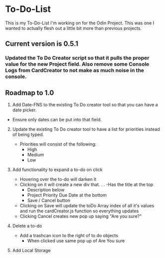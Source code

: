 # To-Do-List
This is my To-Do-List I'm working on for the Odin Project. This was one I wanted to actually flesh out a little bit more than previous projects.

## Current version is 0.5.1

### Updated the To Do Creator script so that it pulls the proper value for the new Project field. Also remove some Console Logs from CardCreator to not make as much noise in the console.

## Roadmap to 1.0

1. Add Date-FNS to the existing To Do creator tool so that you can have a date picker.
 - Ensure only dates can be put into that field.

 2. Update the existing To Do creator tool to have a list for priorities instead of being typed. 
    - Priorities will consist of the following:
        - High
        - Medium
        - Low

3. Add functionality to expand a to-do on click
    - Hovering over the to-do will darken it
    - Clicking on it will create a new div that. . .
        -Has the title at the top
        - Description below
        - Project Priority Due Date at the bottom
        - Save / Cancel button
    - Clicking on Save will update the toDo Array index of all it's values and run the cardCreator.js function so everything updates
    - Clicking Cancel creates new pop up saying "Are you sure?"

4. Delete a to-do
    - Add a trashcan icon to the right of to do objects
        - When clicked use same pop up of Are You sure

5. Add Local Storage
